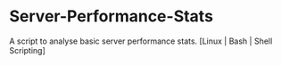 # Server-Performance-Stats
A script to analyse basic server performance stats. [Linux | Bash | Shell Scripting]
